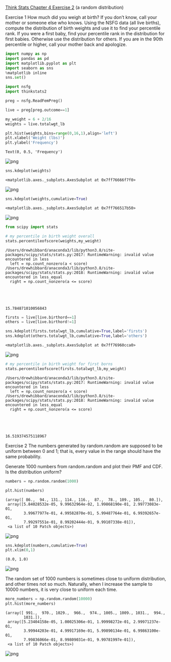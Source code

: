 [Think Stats Chapter 4 Exercise 2](http://greenteapress.com/thinkstats2/html/thinkstats2005.html#toc41) (a random distribution)

Exercise 1   How much did you weigh at birth? If you don’t know, call your mother or someone else who knows. Using the NSFG data (all live births), compute the distribution of birth weights and use it to find your percentile rank. If you were a first baby, find your percentile rank in the distribution for first babies. Otherwise use the distribution for others. If you are in the 90th percentile or higher, call your mother back and apologize. 


```python
import numpy as np
import pandas as pd
import matplotlib.pyplot as plt
import seaborn as sns
%matplotlib inline
sns.set()
```


```python
import nsfg
import thinkstats2
```


```python
preg = nsfg.ReadFemPreg()
```


```python
live = preg[preg.outcome==1]
```


```python
my_weight = 6 + 2/16
weights = live.totalwgt_lb
```


```python
plt.hist(weights,bins=range(0,16,1),align='left')
plt.xlabel('Weight (lbs)')
plt.ylabel('Frequency')
```




    Text(0, 0.5, 'Frequency')




![png](output_6_1.png)



```python
sns.kdeplot(weights)
```




    <matplotlib.axes._subplots.AxesSubplot at 0x7ff76666f7f0>




![png](output_7_1.png)



```python
sns.kdeplot(weights,cumulative=True)
```




    <matplotlib.axes._subplots.AxesSubplot at 0x7ff766517b50>




![png](output_8_1.png)



```python
from scipy import stats
```


```python
# my percentile in birth weight overall
stats.percentileofscore(weights,my_weight)
```

    /Users/drewhibbard/anaconda3/lib/python3.8/site-packages/scipy/stats/stats.py:2017: RuntimeWarning: invalid value encountered in less
      left = np.count_nonzero(a < score)
    /Users/drewhibbard/anaconda3/lib/python3.8/site-packages/scipy/stats/stats.py:2018: RuntimeWarning: invalid value encountered in less_equal
      right = np.count_nonzero(a <= score)





    15.784871010056843




```python
firsts = live[live.birthord==1]
others = live[live.birthord!=1]
```


```python
sns.kdeplot(firsts.totalwgt_lb,cumulative=True,label='firsts')
sns.kdeplot(others.totalwgt_lb,cumulative=True,label='others')
```




    <matplotlib.axes._subplots.AxesSubplot at 0x7ff76960cca0>




![png](output_12_1.png)



```python
# my percentile in birth weight for first borns
stats.percentileofscore(firsts.totalwgt_lb,my_weight)
```

    /Users/drewhibbard/anaconda3/lib/python3.8/site-packages/scipy/stats/stats.py:2017: RuntimeWarning: invalid value encountered in less
      left = np.count_nonzero(a < score)
    /Users/drewhibbard/anaconda3/lib/python3.8/site-packages/scipy/stats/stats.py:2018: RuntimeWarning: invalid value encountered in less_equal
      right = np.count_nonzero(a <= score)





    16.519374575118967



Exercise 2   The numbers generated by random.random are supposed to be uniform between 0 and 1; that is, every value in the range should have the same probability.

Generate 1000 numbers from random.random and plot their PMF and CDF. Is the distribution uniform? 


```python
numbers = np.random.random(1000)
```


```python
plt.hist(numbers)
```




    (array([ 86.,  94., 131., 114., 116.,  87.,  78., 109., 105.,  80.]),
     array([5.84028532e-05, 9.99632964e-02, 1.99868190e-01, 2.99773083e-01,
            3.99677977e-01, 4.99582870e-01, 5.99487764e-01, 6.99392657e-01,
            7.99297551e-01, 8.99202444e-01, 9.99107338e-01]),
     <a list of 10 Patch objects>)




![png](output_16_1.png)



```python
sns.kdeplot(numbers,cumulative=True)
plt.xlim(0,1)
```




    (0.0, 1.0)




![png](output_17_1.png)


The random set of 1000 numbers is sometimes close to uniform distribution, and other times not so much.  Naturally, when I increase the sample to 10000 numbers, it is very close to uniform each time.


```python
more_numbers = np.random.random(10000)
plt.hist(more_numbers)
```




    (array([ 991.,  970., 1029.,  966.,  974., 1005., 1009., 1031.,  994.,
            1031.]),
     array([5.23404158e-05, 1.00025306e-01, 1.99998272e-01, 2.99971237e-01,
            3.99944203e-01, 4.99917169e-01, 5.99890134e-01, 6.99863100e-01,
            7.99836066e-01, 8.99809031e-01, 9.99781997e-01]),
     <a list of 10 Patch objects>)




![png](output_19_1.png)
